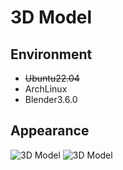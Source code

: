 # 3D Model

## Environment

- ~~Ubuntu22.04~~
- ArchLinux
- Blender3.6.0

## Appearance

![3D Model](./media/arch-chan-face-wip.png)
![3D Model](./media/arch-chan-front-wip.png)

